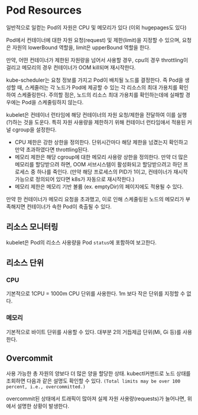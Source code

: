 # Pod Resources

일반적으로 일컫는 Pod의 자원은 CPU 및 메모리가 있다 (이외 hugepages도 있다)

Pod에서 컨테이너에 대한 자원 요청(request) 및 제한(limit)을 지정할 수 있으며, 요청은 자원의 lowerBound 역할을, limit은 upperBound 역할을 한다. 

만약, 어떤 컨테이너가 제한된 자원량을 넘어서 사용할 경우, cpu의 경우 throttling이 걸리고 메모리의 경우 컨테이너가 OOM kill되며 재시작한다.

kube-scheduler는 요청 정보를 가지고 Pod이 배치될 노드를 결정한다. 즉 Pod을 생성할 때, 스케줄러는 각 노드가 Pod에 제공할 수 있는 각 리소스의 최대 가용치를 확인하여 스케줄링한다. 주의할 점은, 노드의 리소스 최대 가용치를 확인하는데에 실패할 경우에는 Pod을 스케줄링하지 않는다.

kubelet은 컨테이너 런타임에 해당 컨테이너의 자원 요청/제한을 전달하여 이를 실행(?)하는 것을 도운다. 특히 자원 사용량을 제한하기 위해 컨테이너 런타임애서 적용된 커널 cgroup을 설정한다.
- CPU 제한은 강한 상한을 정의한다. 단위시간마다 해당 제한을 넘겼는지 확인하고 만약 초과하였다면 throttling된다.
- 메모리 제한은 해당 cgroup에 대한 메모리 사용량 상한을 정의한다. 만약 더 많은 메모리를 할당받으려 하면, OOM 서브시스템이 활성화되고 할당받으려고 하던 프로세스 중 하나를 죽인다. (만약 해당 프로세스의 PID가 1이고, 컨테이너가 재시작 가능으로 정의되어 있다면 k8s가 자동으로 재시작한다.)
- 메모리 제한은 메모리 기반 볼륨 (ex. emptyDir)의 페이지에도 적용될 수 있다.

만약 한 컨테이너가 메모리 요청을 초과했고, 이로 인해 스케줄링된 노드의 메모리가 부족해지면 컨테이너가 속한 Pod이 축출될 수 있다.

## 리소스 모니터링
kubelet은 Pod의 리소스 사용량을 Pod `status`에 포함하여 보고한다.

## 리소스 단위
### CPU
기본적으로 1CPU = 1000m CPU 단위를 사용한다. 1m 보다 작은 단위를 지정할 수 없다.
### 메모리
기본적으로 바이트 단위를 사용할 수 있다. 대부분 2의 거듭제곱 단위(Mi, Gi 등)를 사용한다.

## Overcommit
사용 가능한 총 자원의 양보다 더 많은 양을 할당한 상태.
kubectl커맨드로 노드 상태를 조회하면 다음과 같은 설명도 확인할 수 있다.
`(Total limits may be over 100 percent, i.e., overcommitted.)`

overcommit된 상태에서 트래픽이 많아져 실제 자원 사용량(requests)가 늘어나면, 위에서 설명한 상황이 발생한다.
